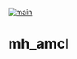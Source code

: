 [![main](https://github.com/fmrico/mh_amcl/actions/workflows/main.yaml/badge.svg?branch=main)](https://github.com/fmrico/mh_amcl/actions/workflows/main.yaml)

# mh_amcl
